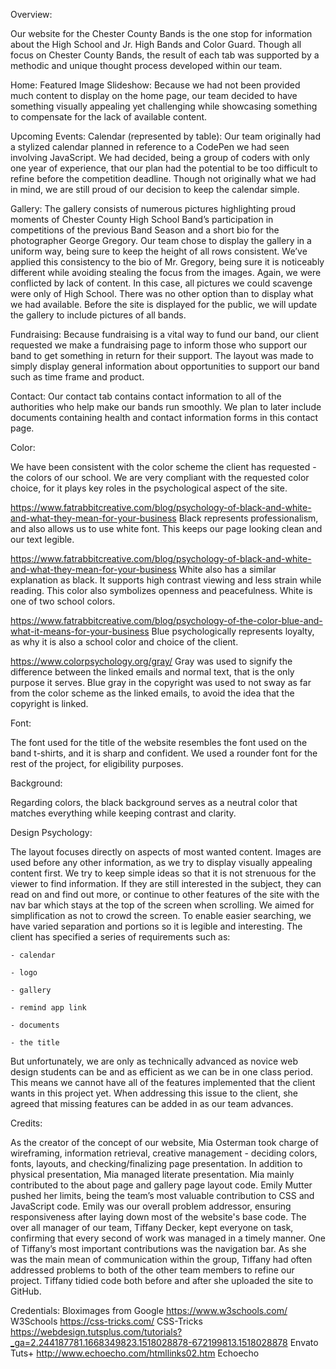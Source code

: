 Overview:


Our website for the Chester County Bands is the one stop for information about the High School and Jr. High Bands and Color Guard. Though all focus on Chester County Bands, the result of each tab was supported by a methodic and unique thought process developed within our team.

Home: Featured Image Slideshow:
Because we had not been provided much content to display on the home page, our team decided to have something visually appealing yet challenging while showcasing something to compensate for the lack of available content.

Upcoming Events: Calendar (represented by table):
Our team originally had a stylized calendar planned in reference to a CodePen we had seen involving JavaScript. We had decided, being a group of coders with only one year of experience, that our plan had the potential to be too difficult to refine before the competition deadline. Though not originally what we had in mind, we are still proud of our decision to keep the calendar simple.

Gallery:
The gallery consists of numerous pictures highlighting proud moments of Chester County High School Band’s participation in competitions of the previous Band Season and a short bio for the photographer George Gregory. Our team chose to display the gallery in a uniform way, being sure to keep the height of all rows consistent. We’ve applied this consistency to the bio of Mr. Gregory, being sure it is noticeably different while avoiding stealing the focus from the images. Again, we were conflicted by lack of content. In this case, all pictures we could scavenge were only of High School. There was no other option than to display what we had available. Before the site is displayed for the public, we will update the gallery to include pictures of all bands.

Fundraising:
Because fundraising is a vital way to fund our band, our client requested we make a fundraising page to inform those who support our band to get something in return for their support. The layout was made to simply display general information about opportunities to support our band such as time frame and product.

Contact:
Our contact tab contains contact information to all of the authorities who help make our bands run smoothly. We plan to later include documents containing health and contact information forms in this contact page.
 
 
Color:

We have been consistent with the color scheme the client has requested - the colors of our school. We are very compliant with the requested color choice, for it plays key roles in the psychological aspect of the site.

 https://www.fatrabbitcreative.com/blog/psychology-of-black-and-white-and-what-they-mean-for-your-business Black represents professionalism, and also allows us to use white font. This keeps our page looking clean and our text legible.
 
https://www.fatrabbitcreative.com/blog/psychology-of-black-and-white-and-what-they-mean-for-your-business White also has a similar explanation as black. It supports high contrast viewing and less strain while reading. This color also symbolizes openness and peacefulness. White is one of two school colors.

https://www.fatrabbitcreative.com/blog/psychology-of-the-color-blue-and-what-it-means-for-your-business Blue psychologically represents loyalty, as why it is also a school color and choice of the client.

https://www.colorpsychology.org/gray/ Gray was used to signify the difference between the linked emails and normal text, that is the only purpose it serves. Blue gray in the copyright was used to not sway as far from the color scheme as the linked emails, to avoid the idea that the copyright is linked.


Font:

The font used for the title of the website resembles the font used on the band t-shirts, and it is sharp and confident. We used a rounder font for the rest of the project, for eligibility purposes.


Background:

Regarding colors, the black background serves as a neutral color that matches everything while keeping contrast and clarity.


Design Psychology:

The layout focuses directly on aspects of most wanted content. Images are used before any other information, as we try to display visually appealing content first. We try to keep simple ideas so that it is not strenuous for the viewer to find information. If they are still interested in the subject, they can read on and find out more, or continue to other features of the site with the nav bar which stays at the top of the screen when scrolling. We aimed for simplification as not to crowd the screen. To enable easier searching, we have varied separation and portions so it is legible and interesting. The client has specified a series of requirements such as:

	- calendar
	
	- logo
	
	- gallery
	
	- remind app link
	
	- documents
	
	- the title
	
	
But unfortunately, we are only as technically advanced as novice web design students can be and as efficient as we can be in one class period. This means we cannot have all of the features implemented that the client wants in this project yet. When addressing this issue to the client, she agreed that missing features can be added in as our team advances.

Credits:

As the creator of the concept of our website, Mia Osterman took charge of wireframing, information retrieval, creative management - deciding colors, fonts, layouts, and checking/finalizing page presentation. In addition to physical presentation, Mia managed literate presentation. Mia mainly contributed to the about page and gallery page layout code.
Emily Mutter pushed her limits, being the team’s most valuable contribution to CSS and JavaScript code. Emily was our overall problem addressor, ensuring responsiveness after laying down most of the website's base code.
The over all manager of our team, Tiffany Decker, kept everyone on task, confirming that every second of work was managed in a timely manner. One of Tiffany’s most important contributions was the navigation bar. As she was the main mean of communication within the group, Tiffany had often addressed problems to both of the other team members to refine our project. Tiffany tidied code both before and after she uploaded the site to GitHub.

Credentials:
Bloximages from Google
https://www.w3schools.com/ W3Schools
https://css-tricks.com/ CSS-Tricks
https://webdesign.tutsplus.com/tutorials?_ga=2.244187781.1668349823.1518028878-672199813.1518028878 Envato Tuts+
http://www.echoecho.com/htmllinks02.htm Echoecho
